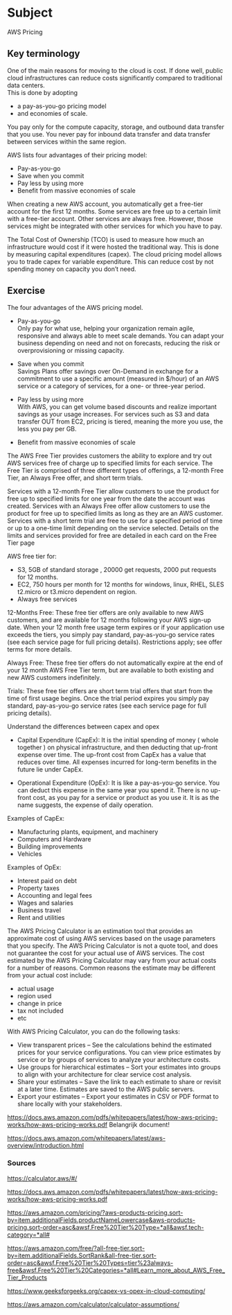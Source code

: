 # Subject
AWS Pricing

## Key terminology
One of the main reasons for moving to the cloud is cost. If done well, public cloud infrastructures can reduce costs significantly compared to traditional data centers.  
This is done by adopting  
- a pay-as-you-go pricing model  
- and economies of scale.  

You pay only for the compute capacity, storage, and outbound data transfer that you use. You never pay for inbound data transfer and data transfer between services within the same region.  

AWS lists four advantages of their pricing model:  

- Pay-as-you-go  
- Save when you commit  
- Pay less by using more  
- Benefit from massive economies of scale  

When creating a new AWS account, you automatically get a free-tier account for the first 12 months. Some services are free up to a certain limit with a free-tier account.
Other services are always free. However, those services might be integrated with other services for which you have to pay.  

The Total Cost of Ownership (TCO) is used to measure how much an infrastructure would cost if it were hosted the traditional way. This is done by measuring capital expenditures (capex). The cloud pricing model allows you to trade capex for variable expenditure. This can reduce cost by not spending money on capacity you don’t need.


## Exercise  
The four advantages of the AWS pricing model.  
- Pay-as-you-go  
 Only pay for what use, helping your organization remain agile, responsive and always able to meet scale demands. You can adapt your business depending on need and not on forecasts, reducing the risk or overprovisioning or missing capacity.  

- Save when you commit  
Savings Plans offer savings over On-Demand in exchange for a commitment to use a specific amount (measured in $/hour) of an AWS service or a category of services, for a one- or three-year period.  

- Pay less by using more  
With AWS, you can get volume based discounts and realize important savings as your usage increases. For services such as S3 and data transfer OUT from EC2, pricing is tiered, meaning the more you use, the less you pay per GB.  

- Benefit from massive economies of scale  

The AWS Free Tier provides customers the ability to explore and try out AWS services free of charge up to specified limits for each service. The Free Tier is comprised of three different types of offerings, a 12-month Free Tier, an Always Free offer, and short term trials.  

Services with a 12-month Free Tier allow customers to use the product for free up to specified limits for one year from the date the account was created. Services with an Always Free offer allow customers to use the product for free up to specified limits as long as they are an AWS customer. Services with a short term trial are free to use for a specified period of time or up to a one-time limit depending on the service selected. Details on the limits and services provided for free are detailed in each card on the Free Tier page

AWS free tier for:  
- S3, 5GB of standard storage , 20000 get requests, 2000 put requests for 12 months.
- EC2, 750 hours per month for 12 months for windows, linux, RHEL, SLES t2.micro or t3.micro dependent on region.
- Always free services  

12-Months Free: These free tier offers are only available to new AWS customers, and are available for 12 months following your AWS sign-up date. When your 12 month free usage term expires or if your application use exceeds the tiers, you simply pay standard, pay-as-you-go service rates (see each service page for full pricing details). Restrictions apply; see offer terms for more details.

Always Free: These free tier offers do not automatically expire at the end of your 12 month AWS Free Tier term, but are available to both existing and new AWS customers indefinitely.

Trials: These free tier offers are short term trial offers that start from the time of first usage begins. Once the trial period expires you simply pay standard, pay-as-you-go service rates (see each service page for full pricing details).

Understand the differences between capex and opex  

- Capital Expenditure (CapEx): It is the initial spending of money ( whole together ) on physical infrastructure, and then deducting that up-front expense over time. The up-front cost from CapEx has a value that reduces over time. All expenses incurred for long-term benefits in the future lie under CapEx.  

- Operational Expenditure (OpEx): It is like a pay-as-you-go service. You can deduct this expense in the same year you spend it. There is no up-front cost, as you pay for a service or product as you use it. It is as the name suggests, the expense of daily operation.  

Examples of CapEx:   
- Manufacturing plants, equipment, and machinery
- Computers and Hardware
- Building improvements
- Vehicles  

Examples of OpEx:  
- Interest paid on debt
- Property taxes
- Accounting and legal fees
- Wages and salaries
- Business travel
- Rent and utilities  

The AWS Pricing Calculator is an estimation tool that provides an approximate cost of using AWS services based on the usage parameters that you specify. The AWS Pricing Calculator is not a quote tool, and does not guarantee the cost for your actual use of AWS services. The cost estimated by the AWS Pricing Calculator may vary from your actual costs for a number of reasons. Common reasons the estimate may be different from your actual cost include:  
- actual usage  
- region used  
- change in price
- tax not included  
- etc  

With AWS Pricing Calculator, you can do the following tasks:

- View transparent prices – See the calculations behind the estimated prices for your service configurations. You can view price estimates by service or by groups of services to analyze your architecture costs.
- Use groups for hierarchical estimates – Sort your estimates into groups to align with your architecture for clear service cost analysis.
- Share your estimates – Save the link to each estimate to share or revisit at a later time. Estimates are saved to the AWS public servers.
- Export your estimates – Export your estimates in CSV or PDF format to share locally with your stakeholders.

https://docs.aws.amazon.com/pdfs/whitepapers/latest/how-aws-pricing-works/how-aws-pricing-works.pdf  Belangrijk document!  

https://docs.aws.amazon.com/whitepapers/latest/aws-overview/introduction.html

### Sources
https://calculator.aws/#/  

https://docs.aws.amazon.com/pdfs/whitepapers/latest/how-aws-pricing-works/how-aws-pricing-works.pdf  

https://aws.amazon.com/pricing/?aws-products-pricing.sort-by=item.additionalFields.productNameLowercase&aws-products-pricing.sort-order=asc&awsf.Free%20Tier%20Type=*all&awsf.tech-category=*all#  

https://aws.amazon.com/free/?all-free-tier.sort-by=item.additionalFields.SortRank&all-free-tier.sort-order=asc&awsf.Free%20Tier%20Types=tier%23always-free&awsf.Free%20Tier%20Categories=*all#Learn_more_about_AWS_Free_Tier_Products  

https://www.geeksforgeeks.org/capex-vs-opex-in-cloud-computing/  

https://aws.amazon.com/calculator/calculator-assumptions/